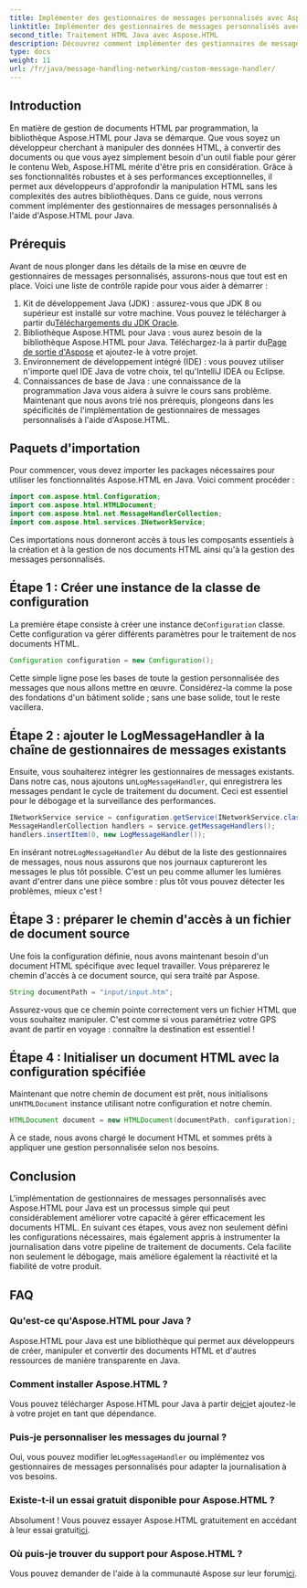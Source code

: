 ```yaml
---
title: Implémenter des gestionnaires de messages personnalisés avec Aspose.HTML pour Java
linktitle: Implémenter des gestionnaires de messages personnalisés avec Aspose.HTML pour Java
second_title: Traitement HTML Java avec Aspose.HTML
description: Découvrez comment implémenter des gestionnaires de messages personnalisés dans Aspose.HTML pour Java pour améliorer le traitement des documents et gérer efficacement les journaux.
type: docs
weight: 11
url: /fr/java/message-handling-networking/custom-message-handler/
---
```

## Introduction
En matière de gestion de documents HTML par programmation, la bibliothèque Aspose.HTML pour Java se démarque. Que vous soyez un développeur cherchant à manipuler des données HTML, à convertir des documents ou que vous ayez simplement besoin d'un outil fiable pour gérer le contenu Web, Aspose.HTML mérite d'être pris en considération. Grâce à ses fonctionnalités robustes et à ses performances exceptionnelles, il permet aux développeurs d'approfondir la manipulation HTML sans les complexités des autres bibliothèques. Dans ce guide, nous verrons comment implémenter des gestionnaires de messages personnalisés à l'aide d'Aspose.HTML pour Java.
## Prérequis
Avant de nous plonger dans les détails de la mise en œuvre de gestionnaires de messages personnalisés, assurons-nous que tout est en place. Voici une liste de contrôle rapide pour vous aider à démarrer :
1.  Kit de développement Java (JDK) : assurez-vous que JDK 8 ou supérieur est installé sur votre machine. Vous pouvez le télécharger à partir du[Téléchargements du JDK Oracle](https://www.oracle.com/java/technologies/javase-jdk11-downloads.html).
2.  Bibliothèque Aspose.HTML pour Java : vous aurez besoin de la bibliothèque Aspose.HTML pour Java. Téléchargez-la à partir du[Page de sortie d'Aspose](https://releases.aspose.com/html/java/) et ajoutez-le à votre projet.
3. Environnement de développement intégré (IDE) : vous pouvez utiliser n'importe quel IDE Java de votre choix, tel qu'IntelliJ IDEA ou Eclipse. 
4. Connaissances de base de Java : une connaissance de la programmation Java vous aidera à suivre le cours sans problème.
Maintenant que nous avons trié nos prérequis, plongeons dans les spécificités de l'implémentation de gestionnaires de messages personnalisés à l'aide d'Aspose.HTML.
## Paquets d'importation
Pour commencer, vous devez importer les packages nécessaires pour utiliser les fonctionnalités Aspose.HTML en Java. Voici comment procéder :
```java
import com.aspose.html.Configuration;
import com.aspose.html.HTMLDocument;
import com.aspose.html.net.MessageHandlerCollection;
import com.aspose.html.services.INetworkService;
```
Ces importations nous donneront accès à tous les composants essentiels à la création et à la gestion de nos documents HTML ainsi qu'à la gestion des messages personnalisés.
## Étape 1 : Créer une instance de la classe de configuration
 La première étape consiste à créer une instance de`Configuration` classe. Cette configuration va gérer différents paramètres pour le traitement de nos documents HTML. 
```java
Configuration configuration = new Configuration();
```
Cette simple ligne pose les bases de toute la gestion personnalisée des messages que nous allons mettre en œuvre. Considérez-la comme la pose des fondations d'un bâtiment solide ; sans une base solide, tout le reste vacillera.
## Étape 2 : ajouter le LogMessageHandler à la chaîne de gestionnaires de messages existants
 Ensuite, vous souhaiterez intégrer les gestionnaires de messages existants. Dans notre cas, nous ajoutons un`LogMessageHandler`, qui enregistrera les messages pendant le cycle de traitement du document. Ceci est essentiel pour le débogage et la surveillance des performances.
```java
INetworkService service = configuration.getService(INetworkService.class);
MessageHandlerCollection handlers = service.getMessageHandlers();
handlers.insertItem(0, new LogMessageHandler());
```
 En insérant notre`LogMessageHandler` Au début de la liste des gestionnaires de messages, nous nous assurons que nos journaux captureront les messages le plus tôt possible. C'est un peu comme allumer les lumières avant d'entrer dans une pièce sombre : plus tôt vous pouvez détecter les problèmes, mieux c'est !
## Étape 3 : préparer le chemin d'accès à un fichier de document source
Une fois la configuration définie, nous avons maintenant besoin d'un document HTML spécifique avec lequel travailler. Vous préparerez le chemin d'accès à ce document source, qui sera traité par Aspose.
```java
String documentPath = "input/input.htm";
```
Assurez-vous que ce chemin pointe correctement vers un fichier HTML que vous souhaitez manipuler. C'est comme si vous paramétriez votre GPS avant de partir en voyage : connaître la destination est essentiel !
## Étape 4 : Initialiser un document HTML avec la configuration spécifiée
 Maintenant que notre chemin de document est prêt, nous initialisons un`HTMLDocument` instance utilisant notre configuration et notre chemin. 
```java
HTMLDocument document = new HTMLDocument(documentPath, configuration);
```
À ce stade, nous avons chargé le document HTML et sommes prêts à appliquer une gestion personnalisée selon nos besoins.

## Conclusion
L'implémentation de gestionnaires de messages personnalisés avec Aspose.HTML pour Java est un processus simple qui peut considérablement améliorer votre capacité à gérer efficacement les documents HTML. En suivant ces étapes, vous avez non seulement défini les configurations nécessaires, mais également appris à instrumenter la journalisation dans votre pipeline de traitement de documents. Cela facilite non seulement le débogage, mais améliore également la réactivité et la fiabilité de votre produit.
## FAQ
### Qu'est-ce qu'Aspose.HTML pour Java ?
Aspose.HTML pour Java est une bibliothèque qui permet aux développeurs de créer, manipuler et convertir des documents HTML et d'autres ressources de manière transparente en Java.
### Comment installer Aspose.HTML ?
 Vous pouvez télécharger Aspose.HTML pour Java à partir de[ici](https://releases.aspose.com/html/java/)et ajoutez-le à votre projet en tant que dépendance.
### Puis-je personnaliser les messages du journal ?
 Oui, vous pouvez modifier le`LogMessageHandler` ou implémentez vos gestionnaires de messages personnalisés pour adapter la journalisation à vos besoins.
### Existe-t-il un essai gratuit disponible pour Aspose.HTML ?
 Absolument ! Vous pouvez essayer Aspose.HTML gratuitement en accédant à leur essai gratuit[ici](https://releases.aspose.com/).
### Où puis-je trouver du support pour Aspose.HTML ?
 Vous pouvez demander de l'aide à la communauté Aspose sur leur forum[ici](https://forum.aspose.com/c/html/29).